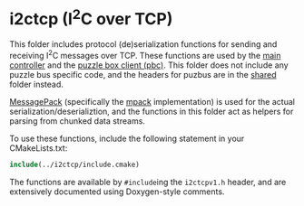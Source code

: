 # i2ctcp (I<sup>2</sup>C over TCP)

This folder includes protocol (de)serialization functions for sending and
receiving I<sup>2</sup>C messages over TCP. These functions are used by the
[main controller](../main) and the [puzzle box client (pbc)](../client). This
folder does not include any puzzle bus specific code, and the headers for
puzbus are in the [shared](../shared) folder instead.

[MessagePack][msgpack] (specifically the [mpack][mpack] implementation) is used
for the actual serialization/deserializtion, and the functions in this folder
act as helpers for parsing from chunked data streams.

To use these functions, include the following statement in your CMakeLists.txt:
```cmake
include(../i2ctcp/include.cmake)
```

The functions are available by `#include`ing the `i2ctcpv1.h` header, and are
extensively documented using Doxygen-style comments.

[msgpack]: https://msgpack.org/
[mpack]: https://github.com/ludocode/mpack/



